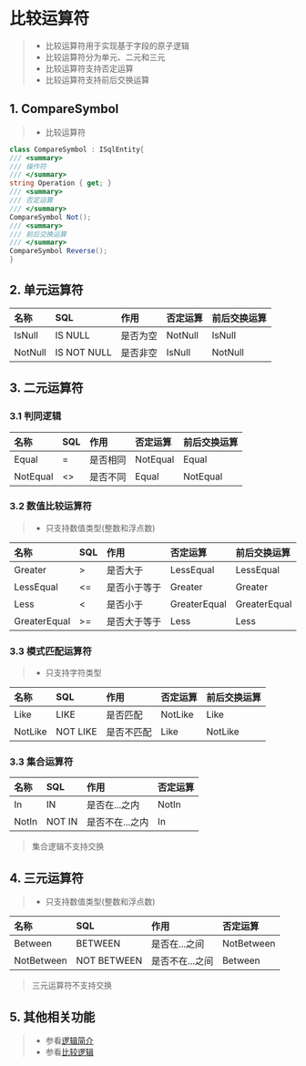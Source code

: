 # 比较运算符
>* 比较运算符用于实现基于字段的原子逻辑
>* 比较运算符分为单元、二元和三元
>* 比较运算符支持否定运算
>* 比较运算符支持前后交换运算

## 1. CompareSymbol
>* 比较运算符
~~~csharp
class CompareSymbol : ISqlEntity{
/// <summary>
/// 操作符
/// </summary>
string Operation { get; }
/// <summary>
/// 否定运算
/// </summary>
CompareSymbol Not();
/// <summary>
/// 前后交换运算
/// </summary>
CompareSymbol Reverse();
}
~~~

## 2. 单元运算符
|名称|SQL|作用|否定运算|前后交换运算|
|:--|:--|:--|:--|:--|
|IsNull| IS NULL|是否为空|NotNull|IsNull|
|NotNull| IS NOT NULL|是否非空|IsNull|NotNull|

## 3. 二元运算符
### 3.1 判同逻辑
|名称|SQL|作用|否定运算|前后交换运算|
|:--|:--|:--|:--|:--|
|Equal|=|是否相同|NotEqual|Equal|
|NotEqual|<>|是否不同|Equal|NotEqual|

### 3.2 数值比较运算符
>* 只支持数值类型(整数和浮点数)

|名称|SQL|作用|否定运算|前后交换运算|
|:--|:--|:--|:--|:--|
|Greater|>|是否大于|LessEqual|LessEqual|
|LessEqual|<=|是否小于等于|Greater|Greater|
|Less|<|是否小于|GreaterEqual|GreaterEqual|
|GreaterEqual|>=|是否大于等于|Less|Less|

### 3.3 模式匹配运算符
>* 只支持字符类型

|名称|SQL|作用|否定运算|前后交换运算|
|:--|:--|:--|:--|:--|
|Like|LIKE|是否匹配|NotLike|Like|
|NotLike|NOT LIKE|是否不匹配|Like|NotLike|

### 3.3 集合运算符
|名称|SQL|作用|否定运算|
|:--|:--|:--|:--|
|In|IN|是否在...之内|NotIn|
|NotIn|NOT IN|是否不在...之内|In|

>集合逻辑不支持交换

## 4. 三元运算符
>* 只支持数值类型(整数和浮点数)

|名称|SQL|作用|否定运算|
|:--|:--|:--|:--|
|Between|BETWEEN|是否在...之间|NotBetween|
|NotBetween|NOT BETWEEN|是否不在...之间|Between|

>三元运算符不支持交换

## 5. 其他相关功能
>* 参看[逻辑简介](./index.md)
>* 参看[比较逻辑](./compare.md)
